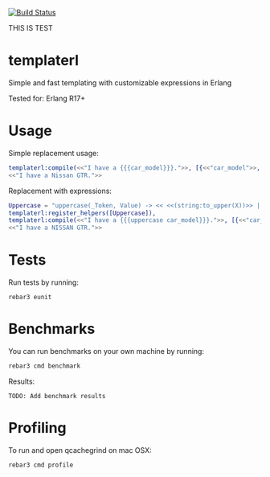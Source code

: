 [![Build Status](https://travis-ci.org/shezarkhani/templaterl.svg?branch=master)](https://travis-ci.org/shezarkhani/templaterl)

THIS IS TEST

# templaterl
Simple and fast templating with customizable expressions in Erlang

Tested for:
Erlang R17+

# Usage
Simple replacement usage:
```erlang
templaterl:compile(<<"I have a {{{car_model}}}.">>, [{<<"car_model">>, <<"Nissan GTR">>}]).
<<"I have a Nissan GTR.">>
```

Replacement with expressions:
```erlang
Uppercase = "uppercase(_Token, Value) -> << <<(string:to_upper(X))>> || <<X>> <= Value >>.",
templaterl:register_helpers([Uppercase]),
templaterl:compile(<<"I have a {{{uppercase car_model}}}.">>, [{<<"car_model">>, <<"Nissan GTR">>}]).
<<"I have a NISSAN GTR.">>
```

# Tests
Run tests by running:
```
rebar3 eunit
```

# Benchmarks
You can run benchmarks on your own machine by running:
```bash
rebar3 cmd benchmark
```

Results:
```
TODO: Add benchmark results
```

# Profiling
To run and open qcachegrind on mac OSX:
```bash
rebar3 cmd profile
```
